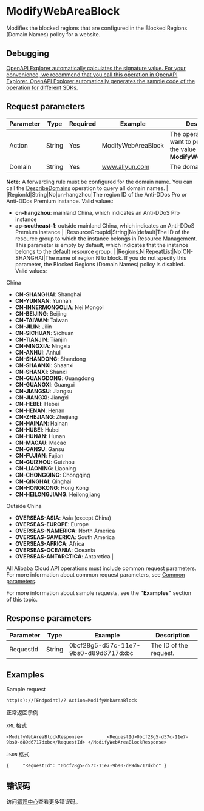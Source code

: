 # ModifyWebAreaBlock

Modifies the blocked regions that are configured in the Blocked Regions \(Domain Names\) policy for a website.

## Debugging

[OpenAPI Explorer automatically calculates the signature value. For your convenience, we recommend that you call this operation in OpenAPI Explorer. OpenAPI Explorer automatically generates the sample code of the operation for different SDKs.](https://api.aliyun.com/#product=ddoscoo&api=ModifyWebAreaBlock&type=RPC&version=2020-01-01)

## Request parameters

|Parameter|Type|Required|Example|Description|
|---------|----|--------|-------|-----------|
|Action|String|Yes|ModifyWebAreaBlock|The operation that you want to perform. Set the value to **ModifyWebAreaBlock**. |
|Domain|String|Yes|www.aliyun.com|The domain name.

 **Note:** A forwarding rule must be configured for the domain name. You can call the [DescribeDomains](~~91724~~) operation to query all domain names. |
|RegionId|String|No|cn-hangzhou|The region ID of the Anti-DDos Pro or Anti-DDos Premium instance. Valid values:

 -   **cn-hangzhou**: mainland China, which indicates an Anti-DDoS Pro instance
-   **ap-southeast-1**: outside mainland China, which indicates an Anti-DDoS Premium instance |
|ResourceGroupId|String|No|default|The ID of the resource group to which the instance belongs in Resource Management. This parameter is empty by default, which indicates that the instance belongs to the default resource group. |
|Regions.N|RepeatList|No|CN-SHANGHAI|The name of region N to block. If you do not specify this parameter, the Blocked Regions \(Domain Names\) policy is disabled. Valid values:

 China

 -   **CN-SHANGHAI**: Shanghai
-   **CN-YUNNAN**: Yunnan
-   **CN-INNERMONGOLIA**: Nei Mongol
-   **CN-BEIJING**: Beijing
-   **CN-TAIWAN**: Taiwan
-   **CN-JILIN**: Jilin
-   **CN-SICHUAN**: Sichuan
-   **CN-TIANJIN**: Tianjin
-   **CN-NINGXIA**: Ningxia
-   **CN-ANHUI**: Anhui
-   **CN-SHANDONG**: Shandong
-   **CN-SHAANXI**: Shaanxi
-   **CN-SHANXI**: Shanxi
-   **CN-GUANGDONG**: Guangdong
-   **CN-GUANGXI**: Guangxi
-   **CN-JIANGSU**: Jiangsu
-   **CN-JIANGXI**: Jiangxi
-   **CN-HEBEI**: Hebei
-   **CN-HENAN**: Henan
-   **CN-ZHEJIANG**: Zhejiang
-   **CN-HAINAN**: Hainan
-   **CN-HUBEI**: Hubei
-   **CN-HUNAN**: Hunan
-   **CN-MACAU**: Macao
-   **CN-GANSU**: Gansu
-   **CN-FUJIAN**: Fujian
-   **CN-GUIZHOU**: Guizhou
-   **CN-LIAONING**: Liaoning
-   **CN-CHONGQING**: Chongqing
-   **CN-QINGHAI**: Qinghai
-   **CN-HONGKONG**: Hong Kong
-   **CN-HEILONGJIANG**: Heilongjiang

 Outside China

 -   **OVERSEAS-ASIA**: Asia \(except China\)
-   **OVERSEAS-EUROPE**: Europe
-   **OVERSEAS-NAMERICA**: North America
-   **OVERSEAS-SAMERICA**: South America
-   **OVERSEAS-AFRICA**: Africa
-   **OVERSEAS-OCEANIA**: Oceania
-   **OVERSEAS-ANTARCTICA**: Antarctica |

All Alibaba Cloud API operations must include common request parameters. For more information about common request parameters, see [Common parameters](~~157269~~).

For more information about sample requests, see the **"Examples"** section of this topic.

## Response parameters

|Parameter|Type|Example|Description|
|---------|----|-------|-----------|
|RequestId|String|0bcf28g5-d57c-11e7-9bs0-d89d6717dxbc|The ID of the request. |

## Examples

Sample request

```
http(s)://[Endpoint]/? Action=ModifyWebAreaBlock

```

正常返回示例

`XML` 格式

```
<ModifyWebAreaBlockResponse>         <RequestId>0bcf28g5-d57c-11e7-9bs0-d89d6717dxbc</RequestId> </ModifyWebAreaBlockResponse>
```

`JSON` 格式

```
{     "RequestId": "0bcf28g5-d57c-11e7-9bs0-d89d6717dxbc" }
```

## 错误码

访问[错误中心](https://error-center.alibabacloud.com/status/product/ddoscoo)查看更多错误码。

